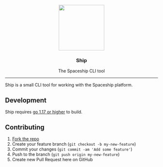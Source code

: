 <p align="center">
  <img src="https://static.onspaceship.com/FullColor.svg" width="150">
</p>

<h3 align="center">
  Ship
</h3>

<p align="center">
  The Spaceship CLI tool
</p>

---

Ship is a small CLI tool for working with the Spaceship platform.


## Development

Ship requires [go 1.17 or higher](https://golang.org/) to build. 

## Contributing

1. [Fork the repo](https://github.com/onspaceship/ship/fork)
2. Create your feature branch (`git checkout -b my-new-feature`)
3. Commit your changes (`git commit -am 'Add some feature'`)
4. Push to the branch (`git push origin my-new-feature`)
5. Create new Pull Request here on GitHub
